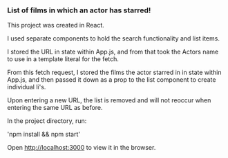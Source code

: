 ### List of films in which an actor has starred!

This project was created in React.

I used separate components to hold the search functionality and list items. 

I stored the URL in state within App.js, and from that took the Actors name to use in a template literal for the fetch. 

From this fetch request, I stored the films the actor starred in in state within App.js, and then passed it down as a prop to the list component to create individual li's. 
  
Upon entering a new URL, the list is removed and will not reoccur when entering the same URL as before. 


In the project directory, run:

'npm install && npm start'


Open [http://localhost:3000](http://localhost:3000) to view it in the browser.
